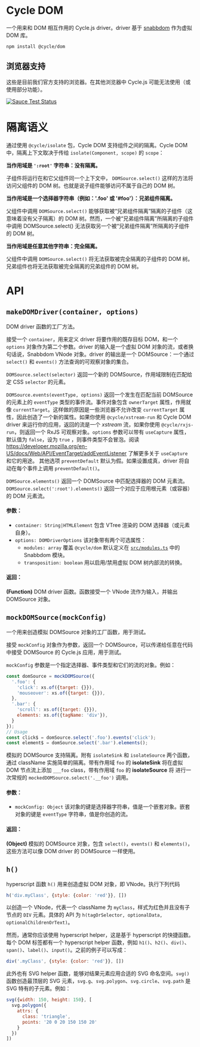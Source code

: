 # Cycle DOM

一个用来和 DOM 相互作用的 Cycle.js driver。driver 基于 [snabbdom](https://github.com/snabbdom/snabbdom) 作为虚拟 DOM 库。

```
npm install @cycle/dom
```

## 浏览器支持

这些是目前我们官方支持的浏览器。在其他浏览器中 Cycle.js 可能无法使用（或使用部分功能）。

[![Sauce Test Status](https://saucelabs.com/browser-matrix/cyclejs-dom.svg)](https://saucelabs.com/u/cyclejs-dom)

# 隔离语义

通过使用 `@cycle/isolate` 包，Cycle DOM 支持组件之间的隔离。Cycle DOM 中，隔离上下文取决于传给 `isolate(Component, scope)` 的 `scope`：

**当作用域是 `':root'` 字符串：没有隔离。**

子组件将运行在和它父组件同一个上下文中， `DOMSource.select()` 这样的方法将访问父组件的 DOM 树。也就是说子组件能够访问不属于自己的 DOM 树。

**当作用域是一个选择器字符串（例如：'.foo' 或 '#foo'）：兄弟组件隔离。**

父组件中调用 `DOMSource.select()` 能够获取被“兄弟组件隔离”隔离的子组件（这意味着没有父子隔离）的 DOM 树。然而，一个被“兄弟组件隔离”所隔离的子组件中调用 DOMSource.select() 无法获取另一个被“兄弟组件隔离”所隔离的子组件的 DOM 树。

**当作用域是任意其他字符串：完全隔离。**

父组件中调用 `DOMSource.select()` 将无法获取被完全隔离的子组件的 DOM 树。兄弟组件也将无法获取被完全隔离的兄弟组件的 DOM 树。

# API

## `makeDOMDriver(container, options)`

DOM driver 函数的工厂方法。

接受一个 `container`，用来定义 driver 将要作用的既存目标 DOM，和一个 `options` 对象作为第二个参数。driver 的输入是一个虚拟 DOM 对象的流，或者换句话说，Snabbdom VNode 对象。driver 的输出是一个 DOMSource：一个通过 `select()` 和 `events()` 方法查询的可观察对象的集合。

`DOMSource.select(selector)` 返回一个新的 DOMSource，作用域限制在匹配给定 CSS `selector` 的元素。

`DOMSource.events(eventType, options)` 返回一个发生在匹配当前 DOMSource 的元素上的 `eventType` 类型的事件流。事件对象包含 `ownerTarget` 属性，作用就像 `currentTarget`。这样做的原因是一些浏览器不允许改变 `currentTarget` 属性，因此创造了一个新的属性。如果你使用 `@cycle/xstream-run` 和 Cycle DOM driver 来运行你的应用，返回的流是一个 *xstream* 流，如果你使用 `@cycle/rxjs-run`，则返回一个 RxJS 可观察对象。`options` 参数可以带有 `useCapture` 属性，默认值为 `false`，设为 `true` ，则事件类型不会冒泡。阅读 https://developer.mozilla.org/en-US/docs/Web/API/EventTarget/addEventListener 了解更多关于 `useCapture` 和它的用途。
其他选项 `preventDefault` 默认为假。如果设置成真，driver 将自动在每个事件上调用 `preventDefault()`。

`DOMSource.elements()` 返回一个 DOMSource 中匹配选择器的 DOM 元素流。`DOMSource.select(':root').elements()`
返回一个对应于应用根元素（或容器）的 DOM 元素流。

#### 参数：

- `container: String|HTMLElement` 包含 VTree 渲染的 DOM 选择器（或元素自身）。
- `options: DOMDriverOptions` 该对象带有两个可选属性：
  - `modules: array` 覆盖 `@cycle/dom` 默认定义在 [`src/modules.ts`](./src/modules.ts) 中的 Snabbdom 模块。
  - `transposition: boolean` 用以启用/禁用虚拟 DOM 树内部流的转换。

#### 返回：

**(Function)** DOM driver 函数。函数接受一个 VNode 流作为输入，并输出 DOMSource 对象。

## `mockDOMSource(mockConfig)`

一个用来创造模拟 DOMSource 对象的工厂函数，用于测试。

接受 `mockConfig` 对象作为参数，返回一个 DOMSource，可以传递给任意在代码中接受 DOMSource 的 Cycle.js 应用，用于测试。

`mockConfig` 参数是一个指定选择器、事件类型和它们的流的对象。例如：

```js
const domSource = mockDOMSource({
  '.foo': {
    'click': xs.of({target: {}}),
    'mouseover': xs.of({target: {}}),
  },
  '.bar': {
    'scroll': xs.of({target: {}}),
    elements: xs.of({tagName: 'div'}),
  }
});
// Usage
const click$ = domSource.select('.foo').events('click');
const element$ = domSource.select('.bar').elements();
```

模拟的 DOMSource 支持隔离。附有 `isolateSink` 和 `isolateSource` 两个函数，通过 className 实施简单的隔离。带有作用域 `foo` 的 **isolateSink** 将在虚拟 DOM 节点流上添加 `___foo` class，带有作用域 `foo` 的 **isolateSource** 将
进行一次常规的 `mockedDOMSource.select('.__foo')` 调用。

#### 参数：

- `mockConfig: Object` 该对象的键是选择器字符串，值是一个嵌套对象。嵌套对象的键是 `eventType` 字符串，值是你创造的流。

#### 返回：

**(Object)** 模拟的 DOMSource 对象，包含 `select()`，`events()` 和 `elements()`，这些方法可以像 DOM driver 的 DOMSource 一样使用。

## `h()`

hyperscript 函数 `h()` 用来创造虚拟 DOM 对象，即 VNode。执行下列代码

```js
h('div.myClass', {style: {color: 'red'}}, [])
```

以创造一个 VNode，代表一个 className 为 `myClass`，样式为红色并且没有子节点的 `DIV` 元素。具体的 API 为 `h(tagOrSelector, optionalData, optionalChildrenOrText)`。

然而，通常你应该使用 hyperscript helper，这是基于 hyperscript 的快捷函数。每个 DOM 标签都有一个 hyperscript helper 函数，例如 `h1()`、`h2()`、`div()`、`span()`、`label()`、`input()`。之前的例子可以写成：

```js
div('.myClass', {style: {color: 'red'}}, [])
```

此外也有 SVG helper 函数，能够对结果元素应用合适的 SVG 命名空间。`svg()` 函数创造最顶层的 SVG 元素，`svg.g`、`svg.polygon`、`svg.circle`、`svg.path` 是 SVG 特有的子元素。例如：

```js
svg({width: 150, height: 150}, [
  svg.polygon({
    attrs: {
      class: 'triangle',
      points: '20 0 20 150 150 20'
    }
  })
])
```